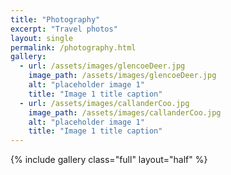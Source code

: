 ```yaml
---
title: "Photography"
excerpt: "Travel photos"
layout: single
permalink: /photography.html
gallery:
  - url: /assets/images/glencoeDeer.jpg
    image_path: /assets/images/glencoeDeer.jpg
    alt: "placeholder image 1"
	title: "Image 1 title caption"
  - url: /assets/images/callanderCoo.jpg
    image_path: /assets/images/callanderCoo.jpg
    alt: "placeholder image 1"
	title: "Image 1 title caption"
---
```


{% include gallery class="full" layout="half" %}